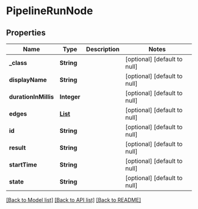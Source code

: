 # PipelineRunNode
## Properties

Name | Type | Description | Notes
------------ | ------------- | ------------- | -------------
**\_class** | **String** |  | [optional] [default to null]
**displayName** | **String** |  | [optional] [default to null]
**durationInMillis** | **Integer** |  | [optional] [default to null]
**edges** | [**List**](PipelineRunNodeedges.md) |  | [optional] [default to null]
**id** | **String** |  | [optional] [default to null]
**result** | **String** |  | [optional] [default to null]
**startTime** | **String** |  | [optional] [default to null]
**state** | **String** |  | [optional] [default to null]

[[Back to Model list]](../README.md#documentation-for-models) [[Back to API list]](../README.md#documentation-for-api-endpoints) [[Back to README]](../README.md)

